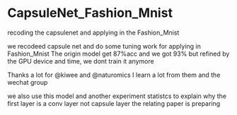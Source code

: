 # CapsuleNet_Fashion_Mnist
recoding the capsulenet and applying in the Fashion_Mnist

we recodeed capsule net and do some tuning work for applying in Fashion_Mnist
The origin model get 87%acc and we got 93%
but refined by the GPU device and time, we dont train it anymore

Thanks a lot for @kiwee and @naturomics
I learn a lot from them and the wechat group

we also use this model and another experiment statistcs to explain why the first layer is a conv layer not capsule layer
the relating paper is preparing
